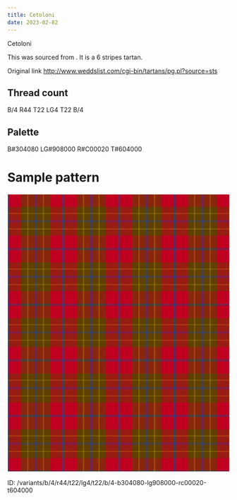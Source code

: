 ```yaml
---
title: Cetoloni
date: 2023-02-02
---
```

Cetoloni

This was sourced from <no value>.  It is a 6 stripes tartan.

Original link http://www.weddslist.com/cgi-bin/tartans/pg.pl?source=sts

## Thread count
B/4 R44 T22 LG4 T22 B/4

## Palette
B#304080 LG#908000 R#C00020 T#604000

# Sample pattern

![Tartan detail](tartan.png "B/4 R44 T22 LG4 T22 B/4 tartan")

ID: /variants/b/4/r44/t22/lg4/t22/b/4-b304080-lg908000-rc00020-t604000